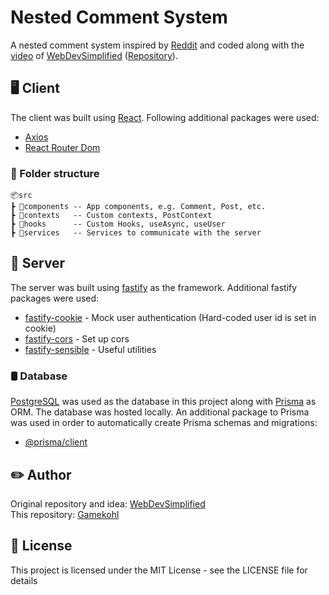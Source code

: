 # Nested Comment System
A nested comment system inspired by [Reddit](https://reddit.com) and coded along with the [video](https://www.youtube.com/watch?v=lyNetvEfvT0&ab_channel=WebDevSimplified) of [WebDevSimplified](https://github.com/WebDevSimplified) ([Repository](https://github.com/WebDevSimplified/nested-comments)).

## 🖥️ Client
The client was built using [React](https://github.com/facebook/react). Following additional packages were used:
- [Axios](https://github.com/axios/axios)
- [React Router Dom](https://github.com/remix-run/react-router)

### 📁 Folder structure
```
📦src
┣ 📂components -- App components, e.g. Comment, Post, etc.
┣ 📂contexts   -- Custom contexts, PostContext
┣ 📂hooks      -- Custom Hooks, useAsync, useUser
┣ 📂services   -- Services to communicate with the server
```

## 🔌 Server
The server was built using [fastify](https://github.com/fastify/fastify) as the framework. Additional fastify packages were used:
- [fastify-cookie](https://github.com/fastify/fastify-cookie) - Mock user authentication (Hard-coded user id is set in cookie)
- [fastify-cors](https://github.com/fastify/fastify-cors) - Set up cors
- [fastify-sensible](https://github.com/fastify/fastify-sensible) - Useful utilities

### 🛢️ Database
[PostgreSQL](https://www.postgresql.org/) was used as the database in this project along with [Prisma](https://github.com/prisma/prisma) as ORM.
The database was hosted locally. An additional package to Prisma was used in order to automatically create Prisma schemas and migrations:
- [@prisma/client](https://www.npmjs.com/package/@prisma/client)

## ✏️ Author
Original repository and idea: [WebDevSimplified](https://github.com/WebDevSimplified)\
This repository: [Gamekohl](https://github.com/Gamekohl)

## 🔑 License
This project is licensed under the MIT License - see the LICENSE file for details
